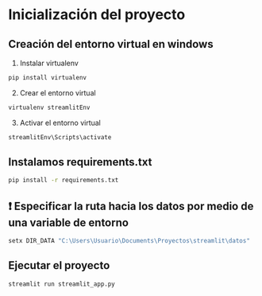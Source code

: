 # Inicialización del proyecto

## Creación del entorno virtual en windows

1. Instalar virtualenv
```bash
pip install virtualenv
```

2. Crear el entorno virtual
```bash
virtualenv streamlitEnv
```

3. Activar el entorno virtual
```bash
streamlitEnv\Scripts\activate
```

## Instalamos requirements.txt
```bash
pip install -r requirements.txt
```

## ❗️ Especificar la ruta hacia los datos por medio de una variable de entorno
```bash
setx DIR_DATA "C:\Users\Usuario\Documents\Proyectos\streamlit\datos"
```

## Ejecutar el proyecto
```bash
streamlit run streamlit_app.py
```